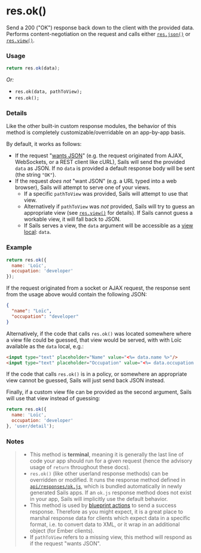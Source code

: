 # res.ok()

Send a 200 ("OK") response back down to the client with the provided data.  Performs content-negotiation on the request and calls either [`res.json()`]() or [`res.view()`]().


### Usage

```js
return res.ok(data);
```

_Or:_
+ `res.ok(data, pathToView);`
+ `res.ok();`


### Details

Like the other built-in custom response modules, the behavior of this method is completely customizable/overridable on an app-by-app basis.

By default, it works as follows:

+ If the request "[wants JSON]()" (e.g. the request originated from AJAX, WebSockets, or a REST client like cURL), Sails will send the provided `data` as JSON.  If no `data` is provided a default response body will be sent (the string `"OK"`).
+ If the request _does not_ "want JSON" (e.g. a URL typed into a web browser), Sails will attempt to serve one of your views.
  + If a specific `pathToView` was provided, Sails will attempt to use that view.
  + Alternatively if `pathToView` was _not_ provided, Sails will try to guess an appropriate view (see [`res.view()`]() for details).  If Sails cannot guess a workable view, it will fall back to JSON.
  + If Sails serves a view, the `data` argument will be accessible as a [view local](): `data`.



### Example

```javascript
return res.ok({
  name: 'Loïc',
  occupation: 'developer'
});
```


If the request originated from a socket or AJAX request, the response sent from the usage above would contain the following JSON:

```json
{
  "name": "Loïc",
  "occupation": "developer"
}
```


Alternatively, if the code that calls `res.ok()` was located somewhere where a view file could be guessed, that view would be served, with with Loïc available as the `data` local, e.g.:

```html
<input type="text" placeholder="Name" value="<%= data.name %>"/>
<input type="text" placeholder="Occupation" value="<%= data.occupation %>"/>
```


If the code that calls `res.ok()` is in a policy, or somewhere an appropriate view cannot be guessed, Sails will just send back JSON instead.


Finally, if a custom view file can be provided as the second argument, Sails will use that view instead of guessing:

```javascript
return res.ok({
  name: 'Loïc',
  occupation: 'developer'
}, 'user/detail');
```



### Notes
> + This method is **terminal**, meaning it is generally the last line of code your app should run for a given request (hence the advisory usage of `return` throughout these docs).
>+ `res.ok()` (like other userland response methods) can be overridden or modified.  It runs the response method defined in [`api/responses/ok.js`](), which is bundled automatically in newly generated Sails apps.  If an `ok.js` response method does not exist in your app, Sails will implicitly use the default behavior.
>+ This method is used by [blueprint actions]() to send a success response.  Therefore as you might expect, it is a great place to marshal response data for clients which expect data in a specific format, i.e. to convert data to XML, or it wrap in an additional object (for Ember clients).
>+ If `pathToView` refers to a missing view, this method will respond as if the request "wants JSON".




<!-- legacy: -->
<!--If a url expression (`url`) is provided, Sails redirects to that URL.-->
<!--
If no `data` is provided a default response body will be sent:

```json
{
  "status": 200
}
```
-->
<!--

If the request "wants JSON" and the `data` is a string, `data` will be wrapped in an object and included under the "message" key:

```json
{
  "status": 200,
  "message": "..."
}
```

-->




<docmeta name="uniqueID" value="resok847363">
<docmeta name="displayName" value="res.ok()">



